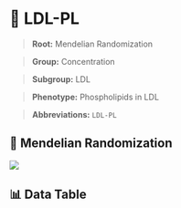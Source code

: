 # 🧪 LDL-PL

> **Root:** Mendelian Randomization

> **Group:** Concentration  

> **Subgroup:** LDL

> **Phenotype:** Phospholipids in LDL  

> **Abbreviations:** `LDL-PL`

## 🧬 Mendelian Randomization  

<img src="/MR/Figures/Inverse/LDL-PL.png"/>


## 📊 Data Table


<CsvTableMRI src="/MR/Data/Inverse/LDL-PL.csv"/>
